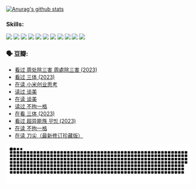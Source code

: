 
[![Anurag's github stats](https://github-readme-stats.vercel.app/api?username=w940853815)](https://github.com/anuraghazra/github-readme-stats)

### Skills:

<code><img height="32" src="https://cdn.jsdelivr.net/npm/simple-icons@v5/icons/python.svg"></code>
<code><img height="32" src="https://cdn.jsdelivr.net/npm/simple-icons@v5/icons/javascript.svg"></code>
<code><img height="32" src="https://cdn.jsdelivr.net/npm/simple-icons@v5/icons/django.svg"></code>
<code><img height="32" src="https://cdn.jsdelivr.net/npm/simple-icons@v5/icons/flask.svg"></code>
<code><img height="32" src="https://cdn.jsdelivr.net/npm/simple-icons@v5/icons/vuetify.svg"></code>
<code><img height="32" src="https://cdn.jsdelivr.net/npm/simple-icons@v5/icons/git.svg"></code>
<code><img height="32" src="https://cdn.jsdelivr.net/npm/simple-icons@v5/icons/docker.svg"></code>
<code><img height="32" src="https://cdn.jsdelivr.net/npm/simple-icons@v5/icons/postgresql.svg"></code>
<code><img height="32" src="https://cdn.jsdelivr.net/npm/simple-icons@v5/icons/elasticsearch.svg"></code>
<code><img height="32" src="https://cdn.jsdelivr.net/npm/simple-icons@v5/icons/macos.svg"></code>
<code><img height="32" src="https://cdn.jsdelivr.net/npm/simple-icons@v5/icons/linux.svg"></code>

### 🗣 豆瓣:

<!-- DOUBAN-ACTIVITIES:START -->
- [看过 周处除三害 周處除三害‎ (2023)](https://www.douban.com/people/136069238/status/4575646701/?_i=13017487)
- [看过 三体‎ (2023)](https://www.douban.com/people/136069238/status/4574263039/?_i=13017487)
- [在读 小米创业思考](https://www.douban.com/people/136069238/status/4572047905/?_i=13017487)
- [读过 谈美](https://www.douban.com/people/136069238/status/4572047629/?_i=13017487)
- [在读 谈美](https://www.douban.com/people/136069238/status/4560861771/?_i=13017487)
- [读过 不拘一格](https://www.douban.com/people/136069238/status/4560861445/?_i=13017487)
- [在看 三体‎ (2023)](https://www.douban.com/people/136069238/status/4558185093/?_i=13017487)
- [看过 超异能族 무빙‎ (2023)](https://www.douban.com/people/136069238/status/4556824186/?_i=13017487)
- [在读 不拘一格](https://www.douban.com/people/136069238/status/4541712161/?_i=13017487)
- [在读 刀尖（最新修订珍藏版）](https://www.douban.com/people/136069238/status/4541711339/?_i=13017487)
<!-- DOUBAN-ACTIVITIES:END -->


![Snake animation](https://raw.githubusercontent.com/w940853815/w940853815/output/github-contribution-grid-snake.svg)

<!--
**w940853815/w940853815** is a ✨ _special_ ✨ repository because its `README.md` (this file) appears on your GitHub profile.

Here are some ideas to get you started:

- 🔭 I’m currently working on ...
- 🌱 I’m currently learning ...
- 👯 I’m looking to collaborate on ...
- 🤔 I’m looking for help with ...
- 💬 Ask me about ...
- 📫 How to reach me: ...
- 😄 Pronouns: ...
- ⚡ Fun fact: ...
-->
